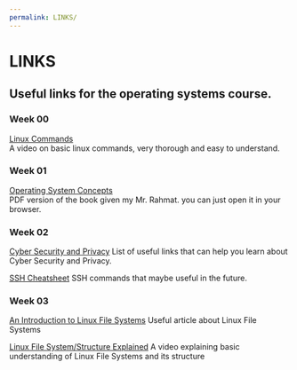 ```yaml
---
permalink: LINKS/
---
```


# LINKS
## Useful links for the operating systems course.

### Week 00
[Linux Commands](https://www.youtube.com/watch?v=ZtqBQ68cfJc)<br>
A video on basic linux commands, very thorough and easy to understand.

### Week 01
[Operating System Concepts](https://os.ecci.ucr.ac.cr/slides/Abraham-Silberschatz-Operating-System-Concepts-10th-2018.pdf)<br>
PDF version of the book given my Mr. Rahmat. you can just open it in your browser.

### Week 02
[Cyber Security and Privacy](https://osp4diss.vlsm.org/osp-133.html)
List of useful links that can help you learn about Cyber Security and Privacy.

[SSH Cheatsheet](https://quickref.me/ssh)
SSH commands that maybe useful in the future.

### Week 03
[An Introduction to Linux File Systems](https://opensource.com/life/16/10/introduction-linux-filesystems)
Useful article about Linux File Systems

[Linux File System/Structure Explained](https://www.youtube.com/watch?v=HbgzrKJvDRw)
A video explaining basic understanding of Linux File Systems and its structure

